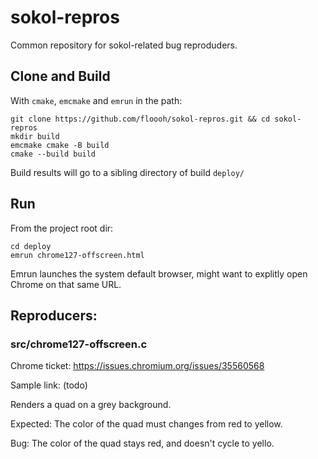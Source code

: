# sokol-repros

Common repository for sokol-related bug reproduders.

## Clone and Build

With `cmake`, `emcmake` and `emrun` in the path:

```
git clone https://github.com/floooh/sokol-repros.git && cd sokol-repros
mkdir build
emcmake cmake -B build
cmake --build build
```

Build results will go to a sibling directory of build `deploy/`

## Run

From the project root dir:
```
cd deploy
emrun chrome127-offscreen.html
```

Emrun launches the system default browser, might want to explitly open Chrome
on that same URL.

## Reproducers:

### src/chrome127-offscreen.c

Chrome ticket: https://issues.chromium.org/issues/35560568

Sample link: (todo)

Renders a quad on a grey background.

Expected: The color of the quad must changes from red to yellow.

Bug: The color of the quad stays red, and doesn't cycle to yello.
